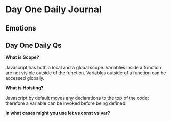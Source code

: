# Day One Daily Journal

## Emotions


## Day One Daily Qs

**What is Scope?**

Javascript has both a local and a global scope. Variables inside a function are not visible outside of the function. Variables outside of a function can be accessed globally. 

**What is Hoisting?**

Javascript by default moves any declarations to the top of the code; therefore a variable can be invoked before being defined.

**In what cases might you use let vs const vs var?**


